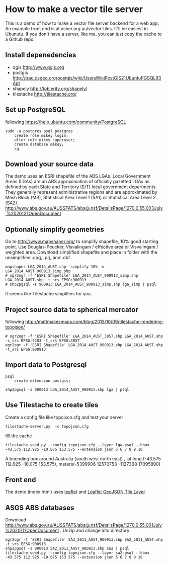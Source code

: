 How to make a vector tile server
==================
This is a demo of how to make a vector file server backend for a web app. An example front end is at asher.org.au/vector-tiles.
It'll be easiest in Ubunutu. If you don't have a server, like me, you can just copy the cache to a Github repo.

Install depenedencies
-----------------------
* qgis http://www.qgis.org
* postgis http://trac.osgeo.org/postgis/wiki/UsersWikiPostGIS21UbuntuPGSQL93Apt
* shapely http://toblerity.org/shapely/
* tilestache http://tilestache.org/


Set up PostgreSQL
------------------------
following https://help.ubuntu.com/community/PostgreSQL
```
sudo -u postgres psql postgres
	create role mikey login;
	alter role mikey superuser;
	create database mikey;
	\q
```
Download your source data
--------------------------
The demo uses an ESRI shapefile of the ABS LGAs.
Local Government Areas (LGAs) are an ABS approximation of officially gazetted LGAs as defined by each State and Territory (S/T) local government departments.
They generally represent administrative regions and are approximated by Mesh Block (MB), Statistical Area Level 1 (SA1) or Statistical Area Level 2 (SA2).
http://www.abs.gov.au/AUSSTATS/abs@.nsf/DetailsPage/1270.0.55.003July,%202012?OpenDocument

Optionally simplify geometries
-------------------------------
Go to http://www.mapshaper.org/ to simplify shapefile, 10% good starting point.
Use Douglas-Peucker, Visvalingam / effective area or Visvalingam / weighted area.
Download simplified shapefile and place in folder with the unsimplified .cpg, .prj, and .dbf .
```
mapshaper LGA_2014_AUST.shp -simplify 10% -o LGA_2014_AUST_900913_simp.shp
# ogr2ogr -f 'ESRI Shapefile' LGA_2014_AUST_900913_simp.shp LGA_2014_AUST.shp -t_srs EPSG:900913
# shp2pgsql -s 900913 LGA_2014_AUST_900913_simp.shp lga_simp | psql
```
It seems like Tilestache simplifies for you.


Project source data to spherical mercator
----------------------------
following http://mattmakesmaps.com/blog/2013/10/09/tilestache-rendering-topojson/
```
# ogr2ogr -f 'ESRI Shapefile' LGA_2014_AUST_3857.shp LGA_2014_AUST.shp -s_srs EPSG:4283 -t_srs EPSG:3857
ogr2ogr -f 'ESRI Shapefile' LGA_2014_AUST_900913.shp LGA_2014_AUST.shp -t_srs EPSG:900913
```

Import data to Postgresql
------------------------------
```
psql
	create extension postgis;

shp2pgsql -s 900913 LGA_2014_AUST_900913.shp lga | psql
```

Use Tilestache to create tiles
------------------------------
Create a config file like topojson.cfg and test your server
```
tilestache-server.py  -c topojson.cfg
```
fill the cache
```
tilestache-seed.py --config topojson.cfg --layer lga-psql --bbox -43.575 112.925 -10.075 153.575 --extension json 5 6 7 8 9 10
```
A bounding box around Australia (south west north east) , lat long (-43.575 112.925 -10.075 153.575), meters(-5399906 12570753 -1127368 17095890)

Front end 
-------------------
The demo (index.html) uses [leaflet](http://leafletjs.com/) and [Leaflet GeoJSON Tile Layer](https://github.com/glenrobertson/leaflet-tilelayer-geojson/)


ASGS ABS databases
---------------------
 Download http://www.abs.gov.au/AUSSTATS/abs@.nsf/DetailsPage/1270.0.55.001July%202011?OpenDocument . Unzip and change into directory

 ```
 ogr2ogr -f 'ESRI Shapefile' SA2_2011_AUST_900913.shp SA2_2011_AUST.shp -t_srs EPSG:900913
 shp2pgsql -s 900913 SA2_2011_AUST_900913.shp sa2 | psql
 tilestache-seed.py --config topojson.cfg --layer sa2-psql --bbox -43.575 112.925 -10.075 153.575 --extension json 5 6 7 8 9 10
```


